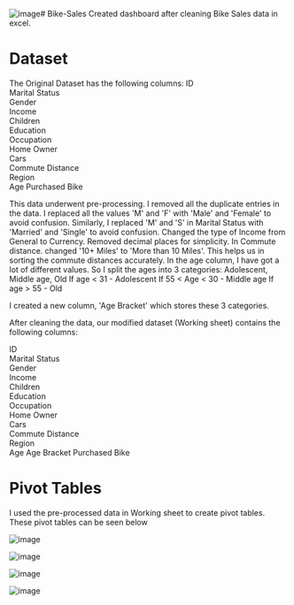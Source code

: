 ![image](https://github.com/user-attachments/assets/0ca11238-2072-4796-8ce8-46950e983862)# Bike-Sales
Created dashboard after cleaning Bike Sales data in excel. 

# Dataset

The Original Dataset has the following columns:
ID	
Marital Status	
Gender	
Income	
Children	
Education	
Occupation	
Home Owner	
Cars	
Commute Distance	
Region	
Age	
Purchased Bike

This data underwent pre-processing.
I removed all the duplicate entries in the data. 
I replaced all the values 'M' and 'F' with 'Male' and 'Female' to avoid confusion. Similarly, I replaced 'M' and 'S' in Marital Status with 'Married' and 'Single' to avoid confusion. 
Changed the type of Income from General to Currency. Removed decimal places for simplicity. 
In Commute distance. changed '10+ Miles' to 'More than 10 Miles'. This helps us in sorting the commute distances accurately. 
In the age column, I have got a lot of different values. So I split the ages into 3 categories: Adolescent, Middle age, Old
If age < 31 - Adolescent
If 55 < Age < 30 - Middle age
If age > 55 - Old

I created a new column, 'Age Bracket' which stores these 3 categories. 

After cleaning the data, our modified dataset (Working sheet) contains the following columns:

ID	
Marital Status	
Gender	
Income	
Children	
Education	
Occupation	
Home Owner	
Cars	
Commute Distance	
Region	
Age
Age Bracket	
Purchased Bike

# Pivot Tables

I used the pre-processed data in Working sheet to create pivot tables. These pivot tables can be seen below

![image](https://github.com/user-attachments/assets/14783d10-6dce-4ad3-b856-948485abd2bb)


![image](https://github.com/user-attachments/assets/7194928c-863e-4f38-b09f-4f67c87681df)


![image](https://github.com/user-attachments/assets/ae83c2e2-c15b-4c07-a7c4-f5969964f8fa)


![image](https://github.com/user-attachments/assets/4e170ce2-a312-4347-9896-ccd1fb0bc372)

